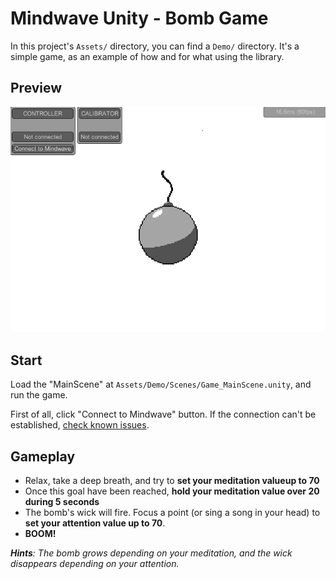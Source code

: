 # Mindwave Unity - Bomb Game

In this project's `Assets/` directory, you can find a `Demo/` directory. It's a simple game, as an example of how and for what using the library.

## Preview

![Preview of Bomb Game](./DocumentationAssets/BombGame_01.png)

## Start

Load the "MainScene" at `Assets/Demo/Scenes/Game_MainScene.unity`, and run the game.

First of all, click "Connect to Mindwave" button. If the connection can't be established, [check known issues](./KnownIssues.md).

## Gameplay

* Relax, take a deep breath, and try to **set your meditation valueup to 70**
* Once this goal have been reached, **hold your meditation value over 20 during 5 seconds**
* The bomb's wick will fire. Focus a point (or sing a song in your head) to **set your attention value up to 70**.
* **BOOM!**

***Hints**: The bomb grows depending on your meditation, and the wick disappears depending on your attention.*